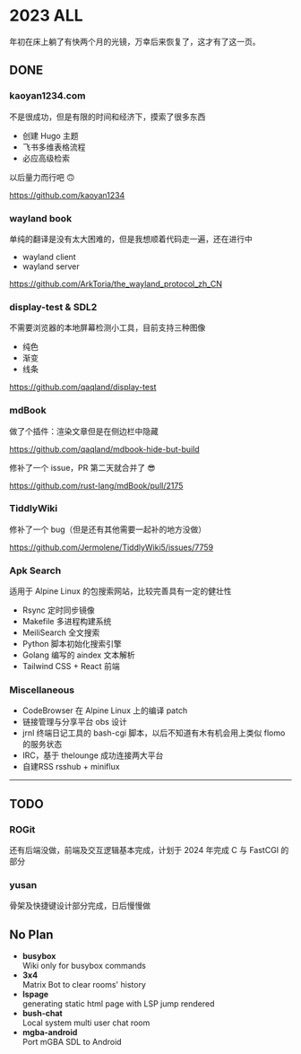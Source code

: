 # 2023 ALL

年初在床上躺了有快两个月的光镜，万幸后来恢复了，这才有了这一页。

## DONE

### kaoyan1234.com

不是很成功，但是有限的时间和经济下，摸索了很多东西

- 创建 Hugo 主题
- 飞书多维表格流程
- 必应高级检索

以后量力而行吧 🙃

https://github.com/kaoyan1234

### wayland book

单纯的翻译是没有太大困难的，但是我想顺着代码走一遍，还在进行中

- wayland client
- wayland server

https://github.com/ArkToria/the_wayland_protocol_zh_CN

### display-test & SDL2

不需要浏览器的本地屏幕检测小工具，目前支持三种图像

- 纯色
- 渐变
- 线条

https://github.com/qaqland/display-test

### mdBook

做了个插件：渲染文章但是在侧边栏中隐藏

https://github.com/qaqland/mdbook-hide-but-build

修补了一个 issue，PR 第二天就合并了 😎

https://github.com/rust-lang/mdBook/pull/2175

### TiddlyWiki

修补了一个 bug（但是还有其他需要一起补的地方没做）

https://github.com/Jermolene/TiddlyWiki5/issues/7759

### Apk Search

适用于 Alpine Linux 的包搜索网站，比较完善具有一定的健壮性

- Rsync 定时同步镜像
- Makefile 多进程构建系统
- MeiliSearch 全文搜索
- Python 脚本初始化搜索引擎
- Golang 编写的 aindex 文本解析
- Tailwind CSS + React 前端

### Miscellaneous

- CodeBrowser 在 Alpine Linux 上的编译 patch
- 链接管理与分享平台 obs 设计
- jrnl 终端日记工具的 bash-cgi 脚本，以后不知道有木有机会用上类似 flomo 的服务状态
- IRC，基于 thelounge 成功连接两大平台
- 自建RSS rsshub + miniflux

---

## TODO

### ROGit

还有后端没做，前端及交互逻辑基本完成，计划于 2024 年完成 C 与 FastCGI 的部分

### yusan  

骨架及快捷键设计部分完成，日后慢慢做

## No Plan

- **busybox**  
    Wiki only for busybox commands
- **3x4**  
    Matrix Bot to clear rooms' history
- **lspage**  
    generating static html page with LSP jump rendered
- **bush-chat**  
    Local system multi user chat room
- **mgba-android**  
    Port mGBA SDL to Android
